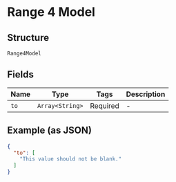 
# Range 4 Model

## Structure

`Range4Model`

## Fields

| Name | Type | Tags | Description |
|  --- | --- | --- | --- |
| `to` | `Array<String>` | Required | - |

## Example (as JSON)

```json
{
  "to": [
    "This value should not be blank."
  ]
}
```

